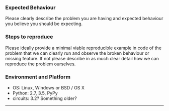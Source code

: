### Expected Behaviour

Please clearly describe the problem you are having and expected behaviour
you believe you should be expecting.

### Steps to reproduce

Please ideally provide a minimal viable reproducible example in code of the
problem that we can clearly run and observe the broken behaviour or missing
feature. If not please describe in as much clear detail how we can reproduce
the problem ourselves.

### Environment and Platform

- OS: Linux, Windows or BSD / OS X
- Python: 2.7, 3.5, PyPy
- circuits: 3.2? Something older?

----
